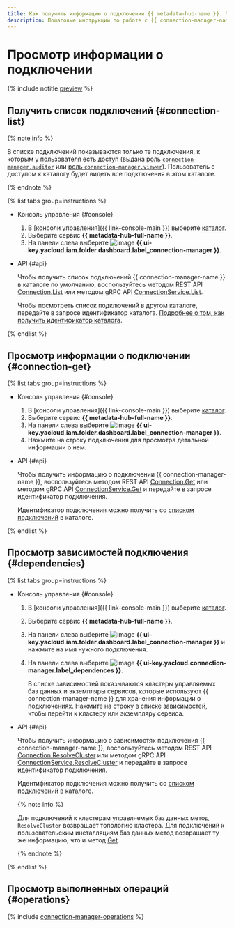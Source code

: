 ```yaml
---
title: Как получить информацию о подключении {{ metadata-hub-name }}. Пошаговые инструкции
description: Пошаговые инструкции по работе с {{ connection-manager-name }} в {{ yandex-cloud }}. Из статьи вы узнаете, как просматривать подключения.
---
```


# Просмотр информации о подключении



{% include notitle [preview](../../_includes/note-preview.md) %}



## Получить список подключений {#connection-list}


{% note info %}

В списке подключений показываются только те подключения, к которым у пользователя есть доступ (выдана [роль `connection-manager.auditor`](../security/connection-manager-roles.md#connection-manager-auditor) или [роль `connection-manager.viewer`](../security/connection-manager-roles.md#connection-manager-viewer)). Пользователь с доступом к каталогу будет видеть все подключения в этом каталоге.

{% endnote %}


{% list tabs group=instructions %}

- Консоль управления {#console}

  1. В [консоли управления]({{ link-console-main }}) выберите [каталог](../../resource-manager/concepts/resources-hierarchy.md#folder).
  1. Выберите сервис **{{ metadata-hub-full-name }}**.
  1. Hа панели слева выберите ![image](../../_assets/console-icons/plug-connection.svg) **{{ ui-key.yacloud.iam.folder.dashboard.label_connection-manager }}**.

- API {#api}

  Чтобы получить список подключений {{ connection-manager-name }} в каталоге по умолчанию, воспользуйтесь методом REST API [Connection.List](../api-ref/Connection/list.md) или методом gRPC API [ConnectionService.List](../api-ref/grpc/Connection/list.md).

  Чтобы посмотреть список подключений в другом каталоге, передайте в запросе идентификатор каталога. [Подробнее о том, как получить идентификатор каталога](../../resource-manager/operations/folder/get-id.md).

{% endlist %}

## Просмотр информации о подключении {#connection-get}

{% list tabs group=instructions %}

- Консоль управления {#console}

  1. В [консоли управления]({{ link-console-main }}) выберите [каталог](../../resource-manager/concepts/resources-hierarchy.md#folder).
  1. Выберите сервис **{{ metadata-hub-full-name }}**.
  1. Hа панели слева выберите ![image](../../_assets/console-icons/plug-connection.svg) **{{ ui-key.yacloud.iam.folder.dashboard.label_connection-manager }}**.
  1. Нажмите на строку подключения для просмотра детальной информации о нем.

- API {#api}
  
  Чтобы получить информацию о подключении {{ connection-manager-name }}, воспользуйтесь методом REST API [Connection.Get](../api-ref/Connection/get.md) или методом gRPC API [ConnectionService.Get](../api-ref/grpc/Connection/get.md) и передайте в запросе идентификатор подключения.

  Идентификатор подключения можно получить со [списком подключений](view-connection.md#connection-list) в каталоге.

{% endlist %}

## Просмотр зависимостей подключения {#dependencies}

{% list tabs group=instructions %}

- Консоль управления {#console}

  1. В [консоли управления]({{ link-console-main }}) выберите [каталог](../../resource-manager/concepts/resources-hierarchy.md#folder).
  1. Выберите сервис **{{ metadata-hub-full-name }}**.
  1. На панели слева выберите ![image](../../_assets/console-icons/plug-connection.svg) **{{ ui-key.yacloud.iam.folder.dashboard.label_connection-manager }}** и нажмите на имя нужного подключения.
  1. На панели слева выберите ![image](../../_assets/console-icons/nodes-right.svg) **{{ ui-key.yacloud.connection-manager.label_dependences }}**.

     В списке зависимостей показываются кластеры управляемых баз данных и экземпляры сервисов, которые используют {{ connection-manager-name }} для хранения информации о подключениях. Нажмите на строку в списке зависимостей, чтобы перейти к кластеру или экземпляру сервиса.

- API {#api}
  
  Чтобы получить информацию о зависимостях подключения {{ connection-manager-name }}, воспользуйтесь методом REST API [Connection.ResolveCluster](../api-ref/Connection/resolveCluster.md) или методом gRPC API [ConnectionService.ResolveCluster](../api-ref/grpc/Connection/resolveCluster.md) и передайте в запросе идентификатор подключения.

  Идентификатор подключения можно получить со [списком подключений](view-connection.md#connection-list) в каталоге.

  {% note info %}

  Для подключений к кластерам управляемых баз данных метод `ResolveCluster` возвращает топологию кластера. Для подключений к пользовательским инсталляциям баз данных метод возвращает ту же информацию, что и метод [Get](view-connection.md#connection-get).

  {% endnote %}

{% endlist %}

## Просмотр выполненных операций {#operations}

{% include [connection-manager-operations](../../_includes/metadata-hub/connection-manager-operations.md) %}